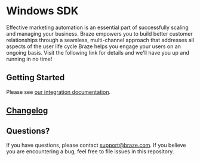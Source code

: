 <!--- ![Braze Logo](https://github.com/Appboy/appboy-windows-sdk/blob/master/braze-logo.png) -->

# Windows SDK

Effective marketing automation is an essential part of successfully scaling and managing your business. Braze empowers you to build better customer relationships through a seamless, multi-channel approach that addresses all aspects of the user life cycle Braze helps you engage your users on an ongoing basis. Visit the following link for details and we'll have you up and running in no time!

## Getting Started

Please see [our integration documentation](https://www.braze.com/documentation/Windows_Universal/).

## [Changelog](https://github.com/Appboy/appboy-windows-sdk/blob/master/CHANGELOG.md)

## Questions?

If you have questions, please contact [support@braze.com](mailto:support@braze.com). If you believe you are encountering a bug, feel free to file issues in this repository.
